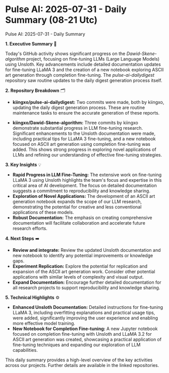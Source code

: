 # Pulse AI: 2025-07-31 - Daily Summary (08-21 Utc)

Pulse AI: 2025-07-31 - Daily Summary

**1. Executive Summary** 📅

Today's GitHub activity shows significant progress on the *Dawid-Skene-algorithm* project, focusing on fine-tuning LLMs (Large Language Models) using Unsloth.  Key advancements include detailed documentation updates for fine-tuning LLaMA 3 and the creation of a new notebook exploring ASCII art generation through completion fine-tuning. The *pulse-ai-dailydigest* repository saw routine updates to the daily digest generation process itself.


**2. Repository Breakdown** 🗂️

* **kiingxo/pulse-ai-dailydigest:**  Two commits were made, both by kiingxo, updating the daily digest generation process. These are routine maintenance tasks to ensure the accurate generation of these reports.

* **kiingxo/Dawid-Skene-algorithm:** Three commits by kiingxo demonstrate substantial progress in LLM fine-tuning research.  Significant enhancements to the Unsloth documentation were made, including practical tips for LLaMA 3 fine-tuning, and a new notebook focused on ASCII art generation using completion fine-tuning was added. This shows strong progress in exploring novel applications of LLMs and refining our understanding of effective fine-tuning strategies.


**3. Key Insights** 💡

* **Rapid Progress in LLM Fine-Tuning:**  The extensive work on fine-tuning LLaMA 3 using Unsloth highlights the team's focus and expertise in this critical area of AI development.  The focus on detailed documentation suggests a commitment to reproducibility and knowledge sharing.
* **Exploration of Novel Applications:** The development of an ASCII art generation notebook expands the scope of our LLM research, demonstrating the potential for creative and less conventional applications of these models.
* **Robust Documentation:** The emphasis on creating comprehensive documentation will facilitate collaboration and accelerate future research efforts.


**4. Next Steps** ➡️

* **Review and integrate:** Review the updated Unsloth documentation and new notebook to identify any potential improvements or knowledge gaps.
* **Experiment Replication:**  Explore the potential for replication and expansion of the ASCII art generation work.  Consider other potential applications with similar levels of complexity and visual output.
* **Expand Documentation:** Encourage further detailed documentation for all research projects to support reproducibility and knowledge sharing.


**5. Technical Highlights** ⚙️

* **Enhanced Unsloth Documentation:** Detailed instructions for fine-tuning LLaMA 3, including overfitting explanations and practical usage tips, were added, significantly improving the user experience and enabling more effective model training.
* **New Notebook for Completion Fine-tuning:** A new Jupyter notebook focused on completion fine-tuning with Unsloth and LLaMA 3.2 for ASCII art generation was created, showcasing a practical application of fine-tuning techniques and expanding our exploration of LLM capabilities.


This daily summary provides a high-level overview of the key activities across our projects.  Further details are available in the linked repositories.
